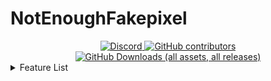 # NotEnoughFakepixel
<div align="center">
    <a href="https://discord.gg/https://discord.gg/8s2B722JY7" target="_blank">
        <img alt="Discord" src="https://img.shields.io/discord/1272087961499865138?style=for-the-badge&color=008b8b">
    </a>
     <a href="https://github.com/GinaFro/NotEnoughFakepixel/graphs/contributors" target="_blank">
        <img alt="GitHub contributors" src="https://img.shields.io/github/contributors/GinaFro/NotEnoughFakepixel?style=for-the-badge&color=008b8b">
    </a>
    <a href="https://github.com/GinaFro/NotEnoughFakepixel/releases" target="_blank">
       <img alt="GitHub Downloads (all assets, all releases)" src="https://img.shields.io/github/downloads/:user/:repo/total?style=for-the-badge&color=008b8b">
    </a>
    <a 
</div>

<div align="left">
<details>
<summary>Feature List</summary>

## Dungeons
- Terminal Solvers
     - Click In Order Terminal Solver
     - Starts With Solver
     - Select All Color Solver
 - Dungeon Puzzle Solvers
     - Creeper Puzzle Solver
     - Tic Tac Toe Puzzle Solver
     - Three Wierdos Puzzle Solver
     - Silverfish Solver
## Slayers
- Loot Info
    - Revenant Loot Info
    - Spider Loot Info
    - Wolf Loot Info
    - Enderman Loot Info
    - Blaze Loot Info
- Click To Open Maddox Batphone
</details>

</div>

